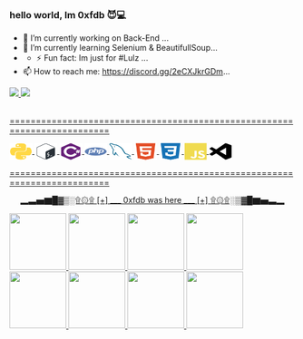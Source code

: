 ### hello world, Im 0xfdb 😈💻

- 🔭 I’m currently working on Back-End ...
- 🌱 I’m currently learning  Selenium & BeautifullSoup...
- - ⚡ Fun fact: Im just for #Lulz ...
- 📫 How to reach me: https://discord.gg/2eCXJkrGDm...
<div>
    <a href="https://github.com/0fxdb">
    <img height="180em" src="https://github-readme-stats.vercel.app/api?username=0fxdb&show_icons=true&theme=highcontrast&include_all_commits=true&count_private=true"/>
    <img height="180em" src="https://github-readme-stats.vercel.app/api/top-langs/?username=rafaballerini&layout=compact&langs_count=16&theme=highcontrast"/>
</div>

<div style="display: inline_block"><br>
    <p>=========================================================================</p>
    <img align="center" height="30" width="40" src="https://raw.githubusercontent.com/devicons/devicon/master/icons/python/python-plain.svg">
    <img align="center" height="30" width="40" src="https://raw.githubusercontent.com/devicons/devicon/master/icons/bash/bash-plain.svg">
    <img align="center" height="30" width="40" src="https://raw.githubusercontent.com/devicons/devicon/master/icons/csharp/csharp-plain.svg">
    <img align="center" height="30" width="40" src="https://raw.githubusercontent.com/devicons/devicon/master/icons/php/php-plain.svg">
    <img align="center" height="30" width="40" src="https://raw.githubusercontent.com/devicons/devicon/master/icons/mysql/mysql-plain.svg">
    <img align="center" height="30" width="40" src="https://raw.githubusercontent.com/devicons/devicon/master/icons/html5/html5-plain.svg">
    <img align="center" height="30" width="40" src="https://raw.githubusercontent.com/devicons/devicon/master/icons/css3/css3-plain.svg">
    <img align="center" height="30" width="40" src="https://raw.githubusercontent.com/devicons/devicon/master/icons/javascript/javascript-plain.svg">
    <img align="center" height="30" width="40" src="https://raw.githubusercontent.com/devicons/devicon/master/icons/vscode/vscode-plain.svg">
    <script>alert("FUCK YOU B*TCH")</script>
    <p>=========================================================================</p>
</div>
<div>
    <p align="center">▂▃▅▇█▓▒░۩۞۩    [+] ___ 0xfdb was here ___ [+]    ۩۞۩░▒▓█▇▅▃▂</p>
    <img height="100" width="100" src="https://lh3.googleusercontent.com/JAAMNM9TiD8hLj8f6kCtNJzuObpquEUeqpTngDnTw0HJtNk52X4U628cMqlHl_JhzgfQK-_42spBds3sWxtg6teZ_m1f_xSNSNEnqsw">
    <img height="100" width="100" src="https://lh3.googleusercontent.com/JAAMNM9TiD8hLj8f6kCtNJzuObpquEUeqpTngDnTw0HJtNk52X4U628cMqlHl_JhzgfQK-_42spBds3sWxtg6teZ_m1f_xSNSNEnqsw">
    <img height="100" width="100" src="https://lh3.googleusercontent.com/JAAMNM9TiD8hLj8f6kCtNJzuObpquEUeqpTngDnTw0HJtNk52X4U628cMqlHl_JhzgfQK-_42spBds3sWxtg6teZ_m1f_xSNSNEnqsw">
    <img height="100" width="100" src="https://lh3.googleusercontent.com/JAAMNM9TiD8hLj8f6kCtNJzuObpquEUeqpTngDnTw0HJtNk52X4U628cMqlHl_JhzgfQK-_42spBds3sWxtg6teZ_m1f_xSNSNEnqsw">
    <img height="100" width="100" src="https://lh3.googleusercontent.com/JAAMNM9TiD8hLj8f6kCtNJzuObpquEUeqpTngDnTw0HJtNk52X4U628cMqlHl_JhzgfQK-_42spBds3sWxtg6teZ_m1f_xSNSNEnqsw">
    <img height="100" width="100" src="https://lh3.googleusercontent.com/JAAMNM9TiD8hLj8f6kCtNJzuObpquEUeqpTngDnTw0HJtNk52X4U628cMqlHl_JhzgfQK-_42spBds3sWxtg6teZ_m1f_xSNSNEnqsw">
    <img height="100" width="100" src="https://lh3.googleusercontent.com/JAAMNM9TiD8hLj8f6kCtNJzuObpquEUeqpTngDnTw0HJtNk52X4U628cMqlHl_JhzgfQK-_42spBds3sWxtg6teZ_m1f_xSNSNEnqsw">
    <img height="100" width="100" src="https://lh3.googleusercontent.com/JAAMNM9TiD8hLj8f6kCtNJzuObpquEUeqpTngDnTw0HJtNk52X4U628cMqlHl_JhzgfQK-_42spBds3sWxtg6teZ_m1f_xSNSNEnqsw">
    </div>

